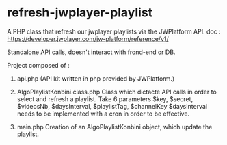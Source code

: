 # refresh-jwplayer-playlist

A PHP class that refresh our jwplayer playlists via the JWPlatform API.
doc : https://developer.jwplayer.com/jw-platform/reference/v1/

Standalone API calls, doesn't interact with frond-end or DB.

Project composed of :

1) api.php (API kit written in php provided by JWPlatform.)

2) AlgoPlaylistKonbini.class.php
    Class which dictacte API calls in order to select and refresh a playlist.
    Take 6 parameters $key, $secret, $videosNb, $daysInterval, $playlistTag, $channelKey
    $daysInterval needs to be implemented with a cron in order to be effective.

3) main.php
    Creation of an AlgoPlaylistKonbini object, which update the playlist.
